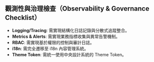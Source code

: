 ## 觀測性與治理檢查（Observability & Governance Checklist）

- **Logging/Tracing**: 需實現結構化日誌記錄與分散式追蹤整合。
- **Metrics & Alerts**: 需實現業務指標收集與異常告警機制。
- **RBAC**: 需實現基於權限的控制與審計日誌。
- **i18n**: 需完全遷移至 i18n 內容管理系統。
- **Theme Token**: 需統一使用中央設計系統的 Theme Token。